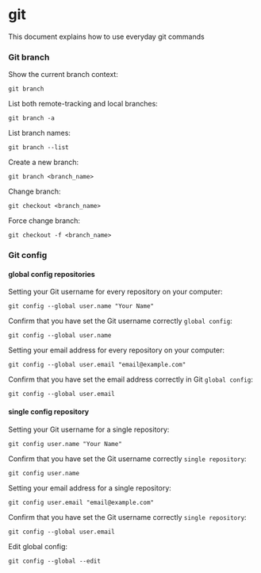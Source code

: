 # git
This document explains how to use everyday git commands







### Git branch
Show the current branch context:
```
git branch
```

List both remote-tracking and local branches:
```
git branch -a
```

List branch names:
```
git branch --list
```

Create a new branch:
```
git branch <branch_name>
```

Change branch:
```
git checkout <branch_name>
```

Force change branch:
```
git checkout -f <branch_name>
```


### Git config

#### global config repositories

Setting your Git username for every repository on your computer:
```
git config --global user.name "Your Name"
```
Confirm that you have set the Git username correctly `global config`:
```
git config --global user.name
```

Setting your email address for every repository on your computer:
```
git config --global user.email "email@example.com"
```

Confirm that you have set the email address correctly in Git `global config`:
```
git config --global user.email
```

#### single config repository

Setting your Git username for a single repository:
```
git config user.name "Your Name"
```

Confirm that you have set the Git username correctly `single repository`:
```
git config user.name
```

Setting your email address for a single repository:
```
git config user.email "email@example.com"
```

Confirm that you have set the Git username correctly `single repository`:
```
git config --global user.email
```

Edit global config:
```
git config --global --edit
```
